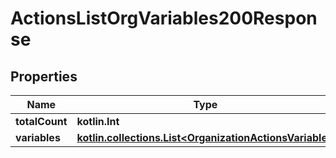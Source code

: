 
# ActionsListOrgVariables200Response

## Properties
Name | Type | Description | Notes
------------ | ------------- | ------------- | -------------
**totalCount** | **kotlin.Int** |  | 
**variables** | [**kotlin.collections.List&lt;OrganizationActionsVariable&gt;**](OrganizationActionsVariable.md) |  | 



